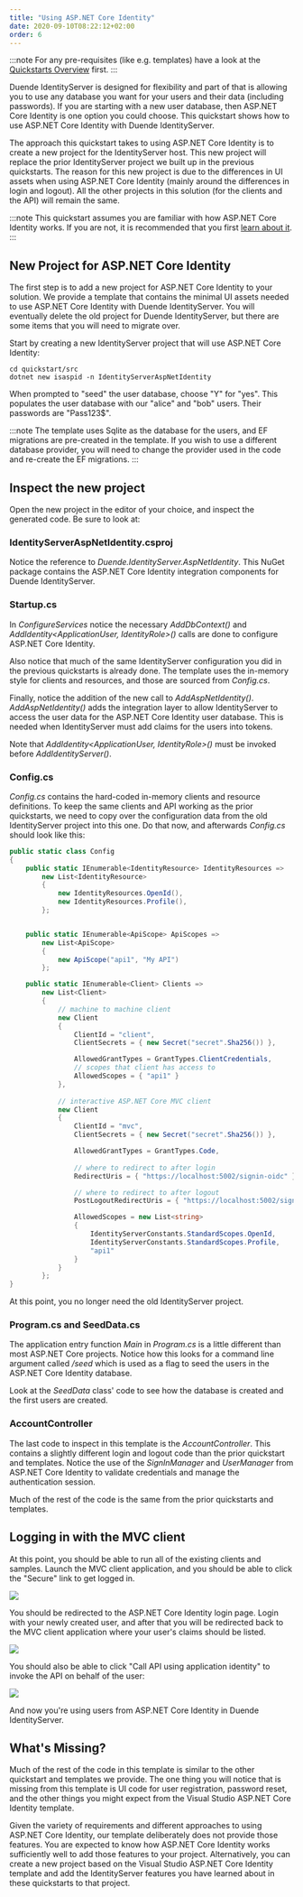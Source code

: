 ```yaml
---
title: "Using ASP.NET Core Identity"
date: 2020-09-10T08:22:12+02:00
order: 6
---
```


:::note
For any pre-requisites (like e.g. templates) have a look at the [Quickstarts Overview](0_overview) first.
:::

Duende IdentityServer is designed for flexibility and part of that is allowing you to use any database you want for your users and their data (including passwords).
If you are starting with a new user database, then ASP.NET Core Identity is one option you could choose.
This quickstart shows how to use ASP.NET Core Identity with Duende IdentityServer.

The approach this quickstart takes to using ASP.NET Core Identity is to create a new project for the IdentityServer host.
This new project will replace the prior IdentityServer project we built up in the previous quickstarts.
The reason for this new project is due to the differences in UI assets when using ASP.NET Core Identity (mainly around the differences in login and logout).
All the other projects in this solution (for the clients and the API) will remain the same.

:::note
This quickstart assumes you are familiar with how ASP.NET Core Identity works. If you are not, it is recommended that you first [learn about it](https://docs.microsoft.com/en-us/aspnet/core/security/authentication/identity).
:::

## New Project for ASP.NET Core Identity
The first step is to add a new project for ASP.NET Core Identity to your solution.
We provide a template that contains the minimal UI assets needed to use ASP.NET Core Identity with Duende IdentityServer.
You will eventually delete the old project for Duende IdentityServer, but there are some items that you will need to migrate over.

Start by creating a new IdentityServer project that will use ASP.NET Core Identity:
    
    cd quickstart/src
    dotnet new isaspid -n IdentityServerAspNetIdentity

When prompted to "seed" the user database, choose "Y" for "yes".
This populates the user database with our "alice" and "bob" users. 
Their passwords are "Pass123$".

:::note
The template uses Sqlite as the database for the users, and EF migrations are pre-created in the template. If you wish to use a different database provider, you will need to change the provider used in the code and re-create the EF migrations.
:::

## Inspect the new project
Open the new project in the editor of your choice, and inspect the generated code.
Be sure to look at:

### IdentityServerAspNetIdentity.csproj
Notice the reference to *Duende.IdentityServer.AspNetIdentity*. 
This NuGet package contains the ASP.NET Core Identity integration components for Duende IdentityServer.

### Startup.cs
In *ConfigureServices* notice the necessary *AddDbContext<ApplicationDbContext>()* and *AddIdentity<ApplicationUser, IdentityRole>()* calls are done to configure ASP.NET Core Identity.

Also notice that much of the same IdentityServer configuration you did in the previous quickstarts is already done.
The template uses the in-memory style for clients and resources, and those are sourced from *Config.cs*.

Finally, notice the addition of the new call to *AddAspNetIdentity<ApplicationUser>()*.
*AddAspNetIdentity()* adds the integration layer to allow IdentityServer to access the user data for the ASP.NET Core Identity user database.
This is needed when IdentityServer must add claims for the users into tokens.

Note that *AddIdentity<ApplicationUser, IdentityRole>()* must be invoked before *AddIdentityServer()*.

### Config.cs
*Config.cs* contains the hard-coded in-memory clients and resource definitions.
To keep the same clients and API working as the prior quickstarts, we need to copy over the configuration data from the old IdentityServer project into this one.
Do that now, and afterwards *Config.cs* should look like this:

```cs
public static class Config
{
    public static IEnumerable<IdentityResource> IdentityResources =>
        new List<IdentityResource>
        {
            new IdentityResources.OpenId(),
            new IdentityResources.Profile(),
        };


    public static IEnumerable<ApiScope> ApiScopes =>
        new List<ApiScope>
        {
            new ApiScope("api1", "My API")
        };

    public static IEnumerable<Client> Clients =>
        new List<Client>
        {
            // machine to machine client
            new Client
            {
                ClientId = "client",
                ClientSecrets = { new Secret("secret".Sha256()) },

                AllowedGrantTypes = GrantTypes.ClientCredentials,
                // scopes that client has access to
                AllowedScopes = { "api1" }
            },
                
            // interactive ASP.NET Core MVC client
            new Client
            {
                ClientId = "mvc",
                ClientSecrets = { new Secret("secret".Sha256()) },

                AllowedGrantTypes = GrantTypes.Code,
                    
                // where to redirect to after login
                RedirectUris = { "https://localhost:5002/signin-oidc" },

                // where to redirect to after logout
                PostLogoutRedirectUris = { "https://localhost:5002/signout-callback-oidc" },

                AllowedScopes = new List<string>
                {
                    IdentityServerConstants.StandardScopes.OpenId,
                    IdentityServerConstants.StandardScopes.Profile,
                    "api1"
                }
            }
        };
}
```

At this point, you no longer need the old IdentityServer project.

### Program.cs and SeedData.cs
The application entry function *Main* in *Program.cs* is a little different than most ASP.NET Core projects.
Notice how this looks for a command line argument called */seed* which is used as a flag to seed the users in the ASP.NET Core Identity database.

Look at the *SeedData* class' code to see how the database is created and the first users are created.

### AccountController
The last code to inspect in this template is the *AccountController*. 
This contains a slightly different login and logout code than the prior quickstart and templates.
Notice the use of the *SignInManager<ApplicationUser>* and *UserManager<ApplicationUser>* from ASP.NET Core Identity to validate credentials and manage the authentication session.

Much of the rest of the code is the same from the prior quickstarts and templates.

## Logging in with the MVC client
At this point, you should be able to run all of the existing clients and samples.
Launch the MVC client application, and you should be able to click the "Secure" link to get logged in.

![](images/aspid_mvc_client.png)

You should be redirected to the ASP.NET Core Identity login page.
Login with your newly created user, and after that you will be redirected back to the MVC client application where your user's claims should be listed.

![](images/aspid_claims.png)

You should also be able to click "Call API using application identity" to invoke the API on behalf of the user:

![](images/aspid_api_claims.png)

And now you're using users from ASP.NET Core Identity in Duende IdentityServer.

## What's Missing?
Much of the rest of the code in this template is similar to the other quickstart and templates we provide.
The one thing you will notice that is missing from this template is UI code for user registration, password reset, and the other things you might expect from the Visual Studio ASP.NET Core Identity template.

Given the variety of requirements and different approaches to using ASP.NET Core Identity, our template deliberately does not provide those features.
You are expected to know how ASP.NET Core Identity works sufficiently well to add those features to your project.
Alternatively, you can create a new project based on the Visual Studio ASP.NET Core Identity template and add the IdentityServer features you have learned about in these quickstarts to that project.
